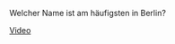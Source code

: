 Welcher Name ist am häufigsten in Berlin?

<a href="https://github.com/JeanneDuPre/scraping_social_media](https://github.com/JeanneDuPre/geburtsnamen_berlin/blob/main/images/Geburtsnamen%20in%20Berlin%20-%20Google%20Chrome%202024-01-05%2012-32-38.mp4">Video</a>
